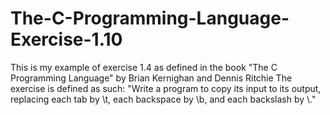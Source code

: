 # The-C-Programming-Language-Exercise-1.10
This is my example of exercise 1.4 as defined in the book "The C Programming Language" by Brian Kernighan and Dennis Ritchie The exercise is defined as such: "Write a program to copy its input to its output, replacing each tab by \t, each backspace by \b, and each backslash by \\."
